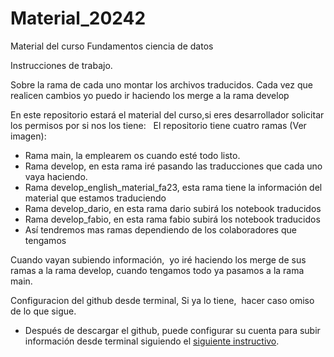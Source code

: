 # Material_20242
Material del curso Fundamentos ciencia de datos


Instrucciones de trabajo. 

Sobre la rama de cada uno  montar los archivos traducidos. Cada vez que realicen cambios yo puedo ir haciendo los merge a la rama develop
 
En este repositorio estará el material del curso,si eres desarrollador solicitar los permisos por si nos los tiene: 
 
El repositorio tiene cuatro ramas (Ver imagen):

- Rama main, la emplearem os cuando esté todo listo.
- Rama develop, en esta rama iré pasando las traducciones que cada uno vaya haciendo.
- Rama develop_english_material_fa23, esta rama tiene la información del material que estamos traduciendo
- Rama develop_dario, en esta rama dario subirá los notebook traducidos
- Rama develop_fabio, en esta rama fabio subirá los notebook traducidos
- Así tendremos mas ramas dependiendo de los colaboradores que tengamos 

Cuando vayan subiendo información,  yo iré haciendo los merge de sus ramas a la rama develop, cuando tengamos todo ya pasamos a la rama main. 

Configuracion del github desde terminal,  Si ya lo tiene,  hacer caso omiso de lo que sigue. 

- Después de descargar el github, puede configurar su cuenta para subir información desde terminal siguiendo el [siguiente instructivo](https://view.officeapps.live.com/op/view.aspx?src=https%3A%2F%2Fraw.githubusercontent.com%2Ffundatosudea%2Fmaterial_20242%2Fdevelop%2Fssh_github.pptx&wdOrigin=BROWSELINK).